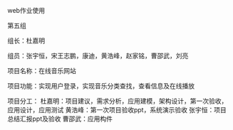 web作业使用

第五组

组长：杜嘉明

组员：张宇恒，宋王志鹏，康迪，黄浩峰，赵家铭，曹邵武，刘亮

项目名称：在线音乐网站

项目功能：实现用户登录，实现音乐分类查找，查看信息及在线播放

项目分工：
杜嘉明：项目建议，需求分析，应用建模，架构设计，第一次验收，应用设计，应用测试
黄浩峰：第一次项目验收ppt，系统演示验收
张宇恒：项目总结汇报ppt及验收
曹邵武：应用构件
